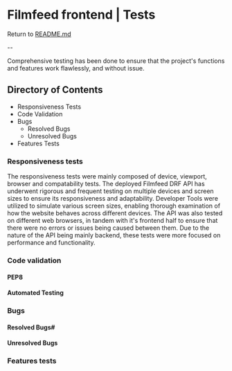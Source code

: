 # Filmfeed frontend | Tests

Return to [README.md](/README.md)

--

Comprehensive testing has been done to ensure that the project's functions and features work flawlessly, and without issue.

## Directory of Contents

* Responsiveness Tests
* Code Validation
* Bugs
    * Resolved Bugs
    * Unresolved Bugs
* Features Tests

### Responsiveness tests

The responsiveness tests were mainly composed of device, viewport, browser and compatability tests. The deployed Filmfeed DRF API has underwent rigorous and frequent testing on multiple devices and screen sizes to ensure its responsiveness and adaptability. Developer Tools were utilized to simulate various screen sizes, enabling thorough examination of how the website behaves across different devices. The API was also tested on different web browsers, in tandem with it's frontend half to ensure that there were no errors or issues being caused between them. Due to the nature of the API being mainly backend, these tests were more focused on performance and functionality.

### Code validation

#### PEP8


#### Automated Testing


### Bugs

#### Resolved Bugs#


#### Unresolved Bugs


### Features tests

